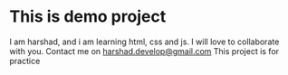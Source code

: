 # This is demo project
I am harshad, and i am learning html, css and js. I will love to collaborate with you. Contact me on harshad.develop@gmail.com
This project is for practice